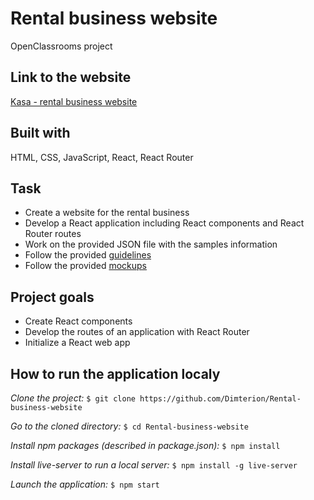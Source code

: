 # Rental business website

OpenClassrooms project

## Link to the website

[Kasa - rental business website](https://dimterion.github.io/Rental-business-website/)

## Built with

HTML, CSS, JavaScript, React, React Router

## Task

- Create a website for the rental business
- Develop a React application including React components and React Router routes
- Work on the provided JSON file with the samples information
- Follow the provided [guidelines](https://course.oc-static.com/projects/Front-End+V2/P9+React+1/Coding+guidelines+Kasa+EN.pdf)
- Follow the provided [mockups](https://www.figma.com/file/bAmpFq54utImW0ivOqujTN/UI-Design-Kasa-EN-(Copy)?node-id=0%3A1)

## Project goals

- Create React components
- Develop the routes of an application with React Router
- Initialize a React web app

## How to run the application localy

*Clone the project:*
`$ git clone https://github.com/Dimterion/Rental-business-website`

*Go to the cloned directory:*
`$ cd Rental-business-website`

*Install npm packages (described in package.json):*
`$ npm install`

*Install live-server to run a local server:*
`$ npm install -g live-server`

*Launch the application:*
`$ npm start`
